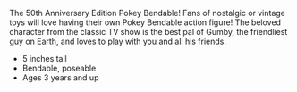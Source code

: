 The 50th Anniversary Edition Pokey Bendable! Fans of nostalgic or vintage toys will love having their own Pokey Bendable action figure! The beloved character from the classic TV show is the best pal of Gumby, the friendliest guy on Earth, and loves to play with you and all his friends.

- 5 inches tall
- Bendable, poseable
- Ages 3 years and up